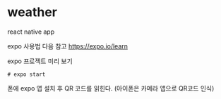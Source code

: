 weather
================
react native app 

expo 사용법 다음 참고
https://expo.io/learn

expo 프로젝트 미리 보기

    # expo start

폰에 expo 앱 설치 후 QR 코드를 읽힌다. (아이폰은 카메라 앱으로 QR코드 인식)

